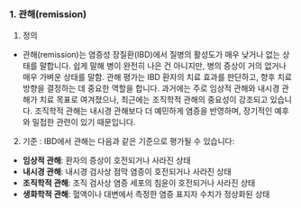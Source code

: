### 1. 관해(remission)
1) 정의
- 관해(remission)는 염증성 장질환(IBD)에서 질병의 활성도가 매우 낮거나 없는 상태를 말합니다. 
쉽게 말해 병이 완전히 나은 건 아니지만, 병의 증상이 거의 없거나 매우 가벼운 상태를 말함.
관해 평가는 IBD 환자의 치료 효과를 판단하고, 향후 치료 방향을 결정하는 데 중요한 역할을 합니다.
과거에는 주로 임상적 관해와 내시경 관해가 치료 목표로 여겨졌으나, 최근에는 조직학적 관해의 중요성이 강조되고 있습니다.
조직학적 관해는 내시경 관해보다 더 예민하게 염증을 반영하며, 장기적인 예후와 밀접한 관련이 있기 때문입니다.

2) 기준 : IBD에서 관해는 다음과 같은 기준으로 평가될 수 있습니다:
- **임상적 관해**: 환자의 증상이 호전되거나 사라진 상태
- **내시경 관해**: 내시경 검사상 점막 염증이 호전되거나 사라진 상태
- **조직학적 관해**: 조직 검사상 염증 세포의 침윤이 호전되거나 사라진 상태
- **생화학적 관해**: 혈액이나 대변에서 측정한 염증 표지자 수치가 정상화된 상태
